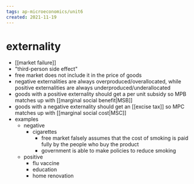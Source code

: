 ```yaml
---
tags: ap-microeconomics/unit6 
created: 2021-11-19
---
```


# externality

- [[market failure]]
- "third-person side effect"
- free market does not include it in the price of goods
- negative externalities are always overproduced/overallocated, while positive externalities are always underproduced/underallocated
- goods with a positive externality should get a per unit subsidy so MPB matches up with [[marginal social benefit|MSB]]
- goods with a negative externality should get an [[excise tax]] so MPC matches up with [[marginal social cost|MSC]]
- examples
	- negative
		- cigarettes
			- free market falsely assumes that the cost of smoking is paid fully by the people who buy the product
			- government is able to make policies to reduce smoking
	- positive
		- flu vaccine
		- education
		- home renovation 
